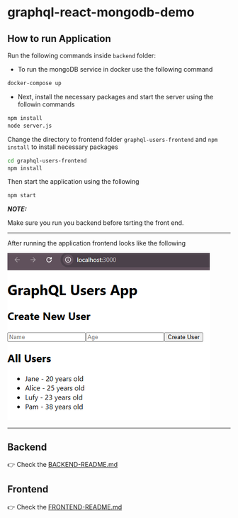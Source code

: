 # graphql-react-mongodb-demo

## How to run Application

Run the following commands inside `backend` folder:

- To run the mongoDB service in docker use the following command

```bash
docker-compose up
```

- Next, install the necessary packages and start the server using the followin commands

```bash
npm install
node server.js
```

Change the directory to frontend folder `graphql-users-frontend` and `npm install` to install necessary packages

```bash
cd graphql-users-frontend
npm install
```

Then start the application using the following


```bash
npm start
```

**_NOTE:_**

Make sure you run you backend before tsrting the front end.


---

After running the application frontend looks like the following

![localhoseImage](./graphql-users-frontend/docs/browserImage.png)

---

## Backend

👉 Check the [BACKEND-README.md](/backend/BACKEND-README.md)

## Frontend

👉 Check the [FRONTEND-README.md](/graphql-users-frontend/FRONTEND-README.md)
